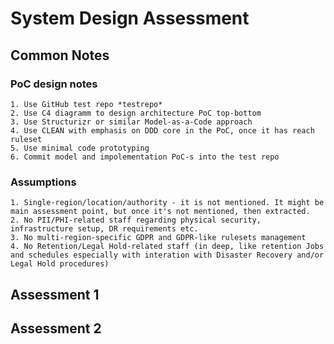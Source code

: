 # System Design Assessment

## Common Notes

### PoC design notes
    1. Use GitHub test repo *testrepo*
    2. Use C4 diagramm to design architecture PoC top-bottom
    3. Use Structurizr or similar Model-as-a-Code approach
    4. Use CLEAN with emphasis on DDD core in the PoC, once it has reach ruleset
    5. Use minimal code prototyping
    6. Commit model and impolementation PoC-s into the test repo

### Assumptions
    1. Single-region/location/authority - it is not mentioned. It might be main assessment point, but once it's not mentioned, then extracted.
    2. No PII/PHI-related staff regarding physical security, infrastructure setup, DR requirements etc.
    3. No multi-region-specific GDPR and GDPR-like rulesets management
    4. No Retention/Legal Hold-related staff (in deep, like retention Jobs and schedules especially with interation with Disaster Recovery and/or Legal Hold procedures)


## Assessment 1

## Assessment 2